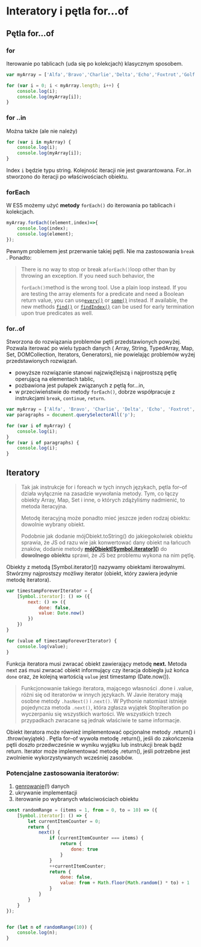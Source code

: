 # Interatory i pętla for...of

## Pętla for...of

### for

Iterowanie po tablicach \(uda się po kolekcjach\)  klasycznym sposobem.

```js
var myArray = ['Alfa','Bravo','Charlie','Delta','Echo','Foxtrot','Golf']

for (var i = 0; i < myArray.length; i++) {
    console.log(i);
    console.log(myArray[i]);
}
```

### for ..in

Można także \(ale nie należy\)

```js
for (var i in myArray) {
    console.log(i);
    console.log(myArray[i]);
}
```

Index `i` będzie typu string.  Kolejność iteracji nie jest gwarantowana.  For..in  stworzono do iteracji po właściwościach obiektu.

### forEach

W ES5 możemy użyć  **metody**  `forEach()` do iterowania po tablicach i kolekcjach.

```js
myArray.forEach((element,index)=>{
    console.log(index);
    console.log(element);
});
```

Pewnym problemem jest przerwanie takiej pętli. Nie ma zastosowania `break` . Ponadto:

> There is no way to stop or break a`forEach()`loop other than by throwing an exception. If you need such behavior, the
>
> `forEach()`method is the wrong tool. Use a plain loop instead. If you are testing the array elements for a predicate and need a Boolean return value, you can use[`every()`](https://developer.mozilla.org/en-US/docs/Web/JavaScript/Reference/Global_Objects/Array/every) or [`some()`](https://developer.mozilla.org/en-US/docs/Web/JavaScript/Reference/Global_Objects/Array/some) instead. If available, the new methods [`find()`](https://developer.mozilla.org/en-US/docs/Web/JavaScript/Reference/Global_Objects/Array/find) or [`findIndex()`](https://developer.mozilla.org/en-US/docs/Web/JavaScript/Reference/Global_Objects/Array/findIndex) can be used for early termination upon true predicates as well.

### for..of

Stworzona do rozwiązania problemów pętli przedstawionych powyżej. Pozwala iterować po wielu typach danych  \( Array, String, TypedArray, Map, Set, DOMCollection, Iterators, Generators\), nie powielając problemów wyżej przedstawionych rozwiązań.

* powyższe rozwiązanie stanowi najzwięźlejszą i najprostszą pętlę operującą na elementach tablic,
* pozbawiona jest pułapek związanych z pętlą  for...in,
* w przeciwieństwie do metody `forEach()`, dobrze współpracuje z instrukcjami `break`, `continue`, `return`.

```js
var myArray = ['Alfa', 'Bravo', 'Charlie', 'Delta', 'Echo', 'Foxtrot', 'Golf'];
var paragraphs = document.querySelectorAll('p');

for (var i of myArray) {
    console.log(i);
}
for (var i of paragraphs) {
    console.log(i);
}
```

## Iteratory

> Tak jak instrukcje for i foreach w tych innych językach, pętla for–of działa wyłącznie na zasadzie wywołania metody. Tym, co łączy obiekty Array, Map, Set i inne, o których zdążyliśmy nadmienić, to metoda iteracyjna.
>
> Metodę iteracyjną może ponadto mieć jeszcze jeden rodzaj obiektu: dowolnie wybrany obiekt.
>
> Podobnie jak dodanie mójObiekt.toString\(\) do jakiegokolwiek obiektu sprawia, że JS od razu wie jak konwertować dany obiekt na łańcuch znaków, dodanie metody [**mójObiekt\[Symbol.iterator\]\(**](/symbols.md)**\)** do **dowolnego obiektu** sprawi, że JS bez problemu wykona na nim pętlę.



Obiekty z metodą \[Symbol.iterator\]\(\) nazywamy obiektami iterowalnymi.  Stwórzmy najprostszy możliwy iterator \(obiekt, który zawiera jedynie metodę iteratora\).



```js
var timestampForeverIterator = {
    [Symbol.iterator]: () => ({
        next: () => ({
            done: false,
            value: Date.now()
        })
    })
}

for (value of timestampForeverIterator) {
    console.log(value);
}
```



Funkcja iteratora musi zwracać obiekt zawierający metodę  **next.** Metoda next zaś musi zwracać obiekt informujący czy iteracja dobiegła już końca `done` oraz, że kolejną wartością  `value`  jest timestamp \(Date.now\(\)\).



> Funkcjonowanie takiego iteratora, mającego własności .done i .value, różni się od iteratorów w innych językach. W Javie iteratory mają osobne metody `.hasNext()` i .`next()`. W Pythonie natomiast istnieje pojedyncza metoda `.next()`, która zgłasza wyjątek StopIteration po wyczerpaniu się wszystkich wartości. We wszystkich trzech przypadkach zwracane są jednak właściwie te same informacje.



Obiekt iteratora może również implementować opcjonalne metody .return\(\) i .throw\(wyjątek\) . Pętla for–of wywoła metodę .return\(\), jeśli do zakończenia pętli doszło przedwcześnie w wyniku wyjątku lub instrukcji break bądź return. Iterator może implementować metodę .return\(\), jeśli potrzebne jest zwolnienie wykorzystywanych wcześniej zasobów. 

### Potencjalne zastosowania iteratorów:

1. [genrowanie](/generators.md)\(!\) danych
2. ukrywanie implementacji
3. iterowanie po wybranych właściwościach obiektu



```js
const randomRange = (items = 1, from = 0, to = 10) => ({
    [Symbol.iterator]: () => {
        let currentItemCounter = 0;
        return {
            next() {
                if (currentItemCounter === items) {
                    return {
                        done: true
                    }
                }
                ++currentItemCounter;
                return {
                    done: false,
                    value: from + Math.floor(Math.random() * to) + 1
                }
            }
        }
    }
});


for (let n of randomRange(10)) {
    console.log(n);
}
```



